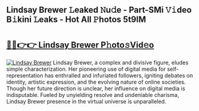 ## Lindsay Brewer 𝙻eaked 𝙽u𝚍e - Part-SMi 𝚅𝚒deo B𝚒kini 𝙻eaks - Hot All 𝙿hotos 5t9lM

# <h2><a href="http://ld46nui.urlbe.top/?page=Lindsay+Brewer">🔗🔗👉👉 Lindsay Brewer P𝚑oto𝚜Vid𝚎o</a></h2>

[![Lindsay Brewer](https://i.imgur.com/eBuTRDB.gif)](http://ld46nui.urlbe.top/?page=Lindsay+Brewer)
Lindsay Brewer, a complex and divisive figure, eludes simple characterization. Her pioneering use of digital media for self-representation has enthralled and infuriated followers, igniting debates on identity, artistic expression, and the evolving nature of online societies. Though her future direction is unclear, her influence on digital media is indisputable. Fueled by unyielding resolve and undeniable charisma, Lindsay Brewer presence in the virtual universe is unparalleled.

